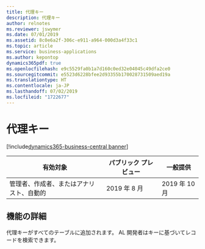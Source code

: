 ```yaml
---
title: 代理キー
description: 代理キー
author: relnotes
ms.reviewer: jswymer
ms.date: 07/01/2019
ms.assetid: 8c0e6a2f-306c-e911-a964-000d3a4f33c1
ms.topic: article
ms.service: business-applications
ms.author: kepontop
dynamics365pdf: true
ms.openlocfilehash: e9c5529fa0b1a7d160c0ed32e04045c49dfa2ce0
ms.sourcegitcommit: e5523d6228bfee2d93355b170028731509aed19a
ms.translationtype: HT
ms.contentlocale: ja-JP
ms.lasthandoff: 07/02/2019
ms.locfileid: "1722677"
---
```

# <a name="surrogate-keys"></a>代理キー
[!include[dynamics365-business-central banner](../includes/dynamics365-business-central.md)]

| 有効対象    |  パブリック プレビュー | 一般提供 | 
| ---------- | ---------- |---------- |
|管理者、作成者、またはアナリスト、自動的|2019 年 8 月| 2019 年 10 月|






## <a name="feature-details"></a>機能の詳細
<!--feature detail start -->
代理キーがすべてのテーブルに追加されます。 AL 開発者はキーに基づいてレコードを検索できます。
<!--feature detail end -->










